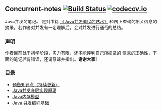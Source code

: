 ## Concurrent-notes [![Build Status](https://travis-ci.org/YuanLicc/concurrent-notes.svg?branch=master)](https://travis-ci.org/YuanLicc/concurrent-notes)  [![codecov.io](https://codecov.io/gh/YuanLicc/concurrent-notes/branch/master/graphs/badge.svg?branch=master)](https://codecov.io/gh/YuanLicc/concurrent-notes?branch=master)
Java并发的笔记。
是对书籍 [《Java并发编程的艺术》](https://www.amazon.cn/dp/B012NDCEA0/ref=sr_1_1?s=books&ie=UTF8&qid=1523863156&sr=1-1&keywords=java%E5%B9%B6%E5%8F%91%E7%BC%96%E7%A8%8B%E7%9A%84%E8%89%BA%E6%9C%AF)
和网上查询的相关信息的摘录。若作者对并发有一定理解后，会对并发进行通俗的总结。
### 声明
作者目前处于初学阶段，实力有限，还不能评判自己所摘录的
信息的正确性，下面的笔记若有错误，还请原谅并指出。**谢谢大家!**
### 目录  

- [预备知识点（持续更新）](https://github.com/YuanLicc/concurrent-notes/blob/master/doc/basicKnowledge.md)
- [Java并发底层实现原理](https://github.com/YuanLicc/concurrent-notes/blob/master/doc/JavaConcurrentPrinciple.md)
- [Java内存模型](https://github.com/YuanLicc/concurrent-notes/blob/master/doc/JavaMemoryModel.md)
- [Java 并发编程基础](https://github.com/YuanLicc/concurrent-notes/blob/master/doc/Java-concurrent-basic.md)

